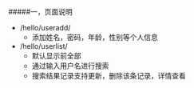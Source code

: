 #####一，页面说明
- /hello/useradd/
	* 添加姓名，密码，年龄，性别等个人信息
- /hello/userlist/
	* 默认显示前全部
	* 通过输入用户名进行搜索
	* 搜索结果记录支持更新，删除该条记录，详情查看
	